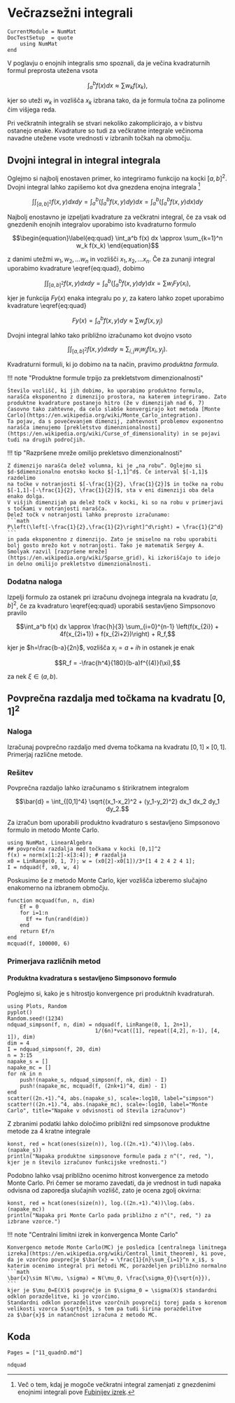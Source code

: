 # Večrazsežni integrali

```@meta
CurrentModule = NumMat
DocTestSetup  = quote
    using NumMat
end
```

V poglavju o enojnih integralis smo spoznali, da je večina kvadraturnih formul preprosta utežena vsota

```math
\int_a^b f(x)dx \approx \sum w_k f(x_k), 
```

kjer so uteži $w_k$ in vozlišča $x_k$ izbrana tako, da je formula točna za polinome čim višjega reda.

Pri večkratnih integralih se stvari nekoliko zakomplicirajo, a v bistvu ostanejo enake. Kvadrature so 
tudi za večkratne integrale večinoma navadne utežene vsote vrednosti v izbranih točkah na območju. 

## Dvojni integral in integral integrala

Oglejmo si najbolj enostaven primer, ko integriramo funkcijo na kocki $[a,b]^2$. 
Dvojni integral lahko zapišemo kot dva gnezdena enojna integrala [^1]

```math
\int\int_{[a,b]^2} f(x,y)dxdy = \int_a^b\left(\int_a^b f(x,y)dy\right)dx = \int_a^b\left(\int_a^b f(x,y)dx\right)dy 
```

Najbolj enostavno je izpeljati kvadrature za večkratni integral, če za vsak od gnezdenih enojnih integralov 
uporabimo isto kvadraturno formulo

```math
\begin{equation}\label{eq:quad}
\int_a^b f(x) dx \approx \sum_{k=1}^n w_k f(x_k)
\end{equation}
```
z danimi utežmi $w_1, w_2, \ldots w_n$ in vozlišči $x_1, x_2, \ldots x_n$. Če za zunanji integral uporabimo kvadrature \eqref{eq:quad}, dobimo

```math
\int\int_{[a,b]^2} f(x,y)dxdy = \int_a^b\left(\int_a^b f(x,y)dy\right)dx = \sum w_i Fy(x_i),
```

kjer je funkcija $Fy(x)$ enaka integralu po $y$, za katero lahko zopet uporabimo kvadrature \eqref{eq:quad}


```math
Fy(x) = \int_a^b f(x,y) dy \approx \sum w_j f(x, y_j)
```

Dvojni integral lahko tako približno izračunamo kot dvojno vsoto 

```math
\begin{equation}\label{eq:quad2d}
\int\int_{[a,b]^2} f(x,y)dxdy \approx \sum_{i,j} w_i w_j f(x_i, y_j).
\end{equation}
```
Kvadraturni formuli, ki jo dobimo na ta način, pravimo *produktna formula*. 

!!! note "Produktne formule trpijo za prekletstvom dimenzionalnosti"

    Število vozlišč, ki jih dobimo, ko uporabimo produktno formulo, narašča eksponentno z dimenzijo prostora, na katerem integriramo. Zato produktne kvadrature postanejo hitro (že v dimenzijah nad 6, 7) časovno tako zahtevne, da celo slabše konvergirajo kot metoda [Monte Carlo](https://en.wikipedia.org/wiki/Monte_Carlo_integration). 
    Ta pojav, da s povečevanjem dimenzij, zahtevnost problemov exponentno narašča imenujemo [prekletstvo dimenznionalnosti](https://en.wikipedia.org/wiki/Curse_of_dimensionality) in se pojavi tudi na drugih področjih.

!!! tip "Razpršene mreže omilijo prekletsvo dimenzionalnosti"

    Z dimenzijo narašča delež volumna, ki je „na robu“. Oglejmo si $d-$dimenzionalno enotsko kocko $[-1,1]^d$. Če interval $[-1,1]$  razdelimo 
    na točke v notranjosti $[-\frac{1}{2}, \frac{1}{2}]$ in točke na robu $[-1,1]-[-\frac{1}{2}, \frac{1}{2}]$, sta v eni dimenziji oba dela enako dolga.
    V višjih dimenzijah pa delež točk v kocki, ki so na robu v primerjavi s točkami v notranjosti narašča.
    Delež točk v notranjosti lahko preprosto izračunamo:
    ```math
    P\left(\left[-\frac{1}{2},\frac{1}{2}\right]^d\right) = \frac{1}{2^d}
    ```
    in pada eksponentno z dimenzijo. Zato je smiselno na robu uporabiti bolj gosto mrežo kot v notranjosti. Tako je matematik Sergey A. Smolyak razvil [razpršene mreže](https://en.wikipedia.org/wiki/Sparse_grid), ki izkoriščajo to idejo in delno omilijo prekletstvo dimenzionalnosti.
 
[^1]:  Več o tem, kdaj je mogoče večkratni integral zamenjati z gnezdenimi enojnimi integrali pove [Fubinijev izrek](https://en.wikipedia.org/wiki/Fubini's_theorem). 

### Dodatna naloga

Izpelji formulo za ostanek pri izračunu dvojnega integrala na kvadratu
$[a,b]^2$, če za kvadraturo \eqref{eq:quad} uporabiš sestavljeno Simpsonovo
pravilo

```math
\int_a^b f(x) dx \approx \frac{h}{3} \sum_{i=0}^{n-1} \left(f(x_{2i}) + 4f(x_{2i+1}) + f(x_{2i+2})\right) + R_f,
```
kjer je $h=\frac{b-a}{2n}$, vozlišča $x_i = a +ih$ in ostanek je enak

```math
R_f = -\frac{h^4}{180}(b-a)f^{(4)}(\xi),
```

za nek $\xi\in (a,b)$.

## Povprečna razdalja med točkama na kvadratu $[0,1]^2$

### Naloga

Izračunaj povprečno razdaljo med dvema točkama na kvadratu $[0,1]\times[0,1]$. Primerjaj različne metode.

### Rešitev 
Povprečna razdaljo lahko izračunamo s štirikratnem integralom

```math
\bar{d} = \int_{[0,1]^4} \sqrt{(x_1-x_2)^2 + (y_1-y_2)^2} dx_1 dx_2 dy_1 dy_2.
```

Za izračun bom uporabili produktno kvadraturo s sestavljeno Simpsonovo formulo in metodo Monte Carlo.

```@example razdalja
using NumMat, LinearAlgebra
## povprečna razdalja med točkama v kocki [0,1]^2
f(x) = norm(x[1:2]-x[3:4]); # razdalja
x0 = LinRange(0, 1, 7); w = (x0[2]-x0[1])/3*[1 4 2 4 2 4 1];
I = ndquad(f, x0, w, 4)
```

Poskusimo še z metodo Monte Carlo, kjer vozlišča izberemo slučajno enakomerno na izbranem območju.

```@example razdalja
function mcquad(fun, n, dim)
    Ef = 0
    for i=1:n
      Ef += fun(rand(dim))
    end
    return Ef/n
end
mcquad(f, 100000, 6)
```

### Primerjava različnih metod

#### Produktna kvadratura s sestavljeno Simpsonovo formulo

Poglejmo si, kako je s hitrostjo konvergence pri produktnih kvadraturah.

```@example razdalja
using Plots, Random
pyplot()
Random.seed!(1234)
ndquad_simpson(f, n, dim) = ndquad(f, LinRange(0, 1, 2n+1), 
                            1/(6n)*vcat([1], repeat([4,2], n-1), [4, 1]), dim)
dim = 4
I = ndquad_simpson(f, 20, dim)
n = 3:15
napake_s = []
napake_mc = []
for nk in n
    push!(napake_s, ndquad_simpson(f, nk, dim) - I)
    push!(napake_mc, mcquad(f, (2nk+1)^4, dim) - I)
end
scatter((2n.+1).^4, abs.(napake_s), scale=:log10, label="simpson")
scatter!((2n.+1).^4, abs.(napake_mc), scale=:log10, label="Monte Carlo", title="Napake v odvisnosti od števila izračunov")
```
Z zbranimi podatki lahko določimo približni red simpsonove produktne metode za 4 kratne integrale

```@example razdalja
konst, red = hcat(ones(size(n)), log.((2n.+1).^4))\log.(abs.(napake_s)) 
println("Napaka produktne simpsonove formule pada z n^(", red, "), kjer je n število izračunov funkcijske vrednosti.")
```
Podobno lahko vsaj približno ocenimo hitrost konvergence za metodo Monte Carlo. Pri čemer se moramo zavedati, da je 
vrednost in tudi napaka odvisna od zaporedja slučajnih vozlišč, zato je ocena zgolj okvirna:

```@example razdalja
konst, red = hcat(ones(size(n)), log.((2n.+1).^4))\log.(abs.(napake_mc))
println("Napaka pri Monte Carlo pada približno z n^(", red, ") za izbrane vzorce.")
```

!!! note "Centralni limitni izrek in konvergenca Monte Carlo"

    Konvergenco metode Monte Carlo(MC) je posledica [centralnega limitnega izreka](https://en.wikipedia.org/wiki/Central_limit_theorem), ki pove, 
    da je vzorčno povprečje $\bar{x} = \frac{1}{n}\sum_{i=1}^n x_i$, s katerim ocenimo integral pri metodi MC, porazdeljen približno normalno
    ```math
    \bar{x}\sim N(\mu, \sigma) = N(\mu_0, \frac{\sigma_0}{\sqrt{n}}),
    ```
    kjer je $\mu_0=E(X)$ povprečje in $\sigma_0 = \sigma(X)$ standardni odklon porazdelitve, ki jo vzorčimo.
    Standardni odklon porazdelitve vzorčnih povprečij torej pada s korenom velikosti vzorca $\sqrt{n}$, s tem pa tudi širina porazdelitve 
    za $\bar{x}$ in natančnost izračuna z metodo MC. 

## Koda

```@index
Pages = ["11_quadnD.md"]
```

```@docs
ndquad
```